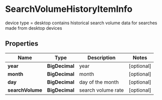

# SearchVolumeHistoryItemInfo

device type = desktop contains historical search volume data for searches made from desktop devices

## Properties

| Name | Type | Description | Notes |
|------------ | ------------- | ------------- | -------------|
|**year** | **BigDecimal** | year |  [optional] |
|**month** | **BigDecimal** | month |  [optional] |
|**day** | **BigDecimal** | day of the month |  [optional] |
|**searchVolume** | **BigDecimal** | search volume rate |  [optional] |



